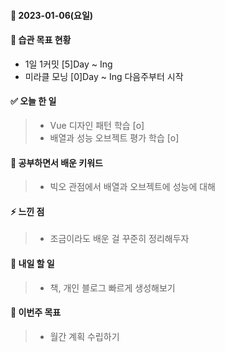 #### 📆 2023-01-06(요일)

#### 🐎 습관 목표 현황

-   1일 1커밋 [5]Day ~ Ing
-   미라클 모닝 [0]Day ~ Ing 다음주부터 시작

#### ✅ 오늘 한 일

> -  Vue 디자인 패턴 학습 [o]
> - 배열과 성능 오브젝트 평가 학습 [o]

#### 🤔 공부하면서 배운 키워드

> -  빅오 관점에서 배열과 오브젝트에 성능에 대해

#### ⚡ 느낀 점

> - 조금이라도 배운 걸 꾸준히 정리해두자

#### 🚀 내일 할 일

> - 책, 개인 블로그 빠르게 생성해보기

#### 🎯 이번주 목표

> - 월간 계획 수립하기
